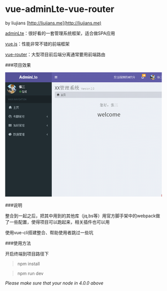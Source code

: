 ﻿# vue-adminLte-vue-router

by liujians [http://liujians.me](http://liujians.me)

[adminLte](https://almsaeedstudio.com/themes/AdminLTE/index2.html)：很好看的一套管理系统框架，适合做SPA应用

[vue.js](http://rc.vuejs.org/guide/)：性能非常不错的前端框架

[vue-router](https://router.vuejs.org/zh-cn/index.html)：大型项目前后端分离通常要用前端路由


###项目效果

![](/GIF_sys.gif)

###说明

整合到一起之后，把其中用到的其他库（jq,bs等）用官方脚手架中的webpack做了一些配置，使得项目可以跑起来，相关插件也可以用

使用vue-cli搭建整合、帮助使用者跳过一些坑

###使用方法

开启终端到项目路径下

> npm install

> npm run dev

*Please make sure that your node in 4.0.0 above*